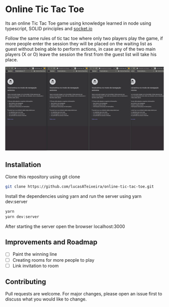 # Online Tic Tac Toe

Its an online Tic Tac Toe game using knowledge learned in node using typescript, SOLID principles and [socket.io](https://github.com/socketio/socket.io)

Follow the same rules of tic tac toe where only two players play the game, if more people enter the session they will be placed on the waiting list as guest without being able to perform actions, in case any of the two main players (X or O) leave the session the first from the guest list will take his place.


![visuals](src/assets/visuals.gif)

## Installation

Clone this repository using git clone

```bash
git clone https://github.com/lucasATeixeira/online-tic-tac-toe.git
```

Install the dependencies using yarn and run the server using yarn dev:server

```bash
yarn
yarn dev:server
```

After starting the server open the browser localhost:3000


## Improvements and Roadmap

- [ ] Paint the winning line
- [ ] Creating rooms for more people to play
- [ ] Link invitation to room

## Contributing
Pull requests are welcome. For major changes, please open an issue first to discuss what you would like to change.

